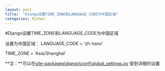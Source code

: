 ```yaml
---
layout: post
title:  "Django设置TIME_ZONE和LANGUAGE_CODE为中国区域"
categories: Python
---
```


#Django设置TIME_ZONE和LANGUAGE_CODE为中国区域

设置为中国区域：
LANGUAGE_CODE = 'zh-hans'

TIME_ZONE = 'Asia/Shanghai'

**注：**可以在[site-packages\django\conf\global_settings.py](site-packages\django\conf\global_settings.py)
查到详细的设置